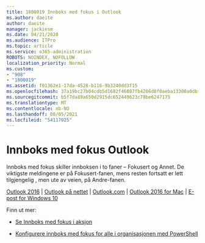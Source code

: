 ```yaml
---
title: 1800019 Innboks med fokus i Outlook
ms.author: daeite
author: daeite
manager: jackiesm
ms.date: 04/21/2020
ms.audience: ITPro
ms.topic: article
ms.service: o365-administration
ROBOTS: NOINDEX, NOFOLLOW
localization_priority: Normal
ms.custom:
- "908"
- "1800019"
ms.assetid: f01362e1-17da-4528-b116-9b3240dd3f15
ms.openlocfilehash: 37a19bc27b04cdb5d1682f46087fb4286d8f0aeba13300a0dbf3ca549d9dd402
ms.sourcegitcommit: b5f7da89a650d2915dc652449623c78be6247175
ms.translationtype: MT
ms.contentlocale: nb-NO
ms.lasthandoff: 08/05/2021
ms.locfileid: "54117025"
---
```

# <a name="focused-inbox-in-outlook"></a>Innboks med fokus Outlook

Innboks med fokus skiller innboksen i to faner – Fokusert og Annet. De viktigste meldingene er på Fokusert-fanen, mens resten fortsatt er lett tilgjengelig , men ute av veien, på Andre-fanen.
  
[Outlook 2016](https://go.microsoft.com/fwlink/p/?linkid=2002112&amp;clcid=0x409)  |  [Outlook på nettet](https://go.microsoft.com/fwlink/p/?linkid=2002113&amp;clcid=0x409)  |  [Outlook.com](https://go.microsoft.com/fwlink/p/?linkid=2002012&amp;clcid=0x409)  |  [Outlook 2016 for Mac](https://go.microsoft.com/fwlink/p/?linkid=2002013&amp;clcid=0x409)  |  [E-post for Windows 10](https://go.microsoft.com/fwlink/p/?linkid=2001919&amp;clcid=0x409)
  
Finn ut mer:
  
- [Se Innboks med fokus i aksjon](https://go.microsoft.com/fwlink/p/?linkid=2002212&amp;clcid=0x409)

- [Konfigurere innboks med fokus for alle i organisasjonen med PowerShell](https://go.microsoft.com/fwlink/p/?linkid=2002308&amp;clcid=0x409)

